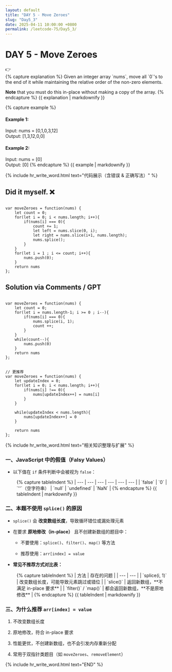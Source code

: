 ```yaml
---
layout: default
title: "DAY 5 - Move Zeroes"
slug: "Day5_3"
date: 2025-04-11 10:00:00 +0800
permalink: /leetcode-75/Day5_3/
---
```


# DAY 5 - Move Zeroes

<aside class="asideDiv">
    <div>👉</div>
    <div>
        <main>
            {% capture explanation %}
Given an integer array `nums`, move all `0`'s to the end of it while maintaining the relative order of the non-zero elements.

**Note** that you must do this in-place without making a copy of the array.
            {% endcapture %}
            {{ explanation | markdownify }}
        </main>
        <main>
            {% capture example %}
#### Example 1:
Input: nums = [0,1,0,3,12]  
Output: [1,3,12,0,0]
#### Example 2:
Input: nums = [0]  
Output: [0]
            {% endcapture %}
            {{ example | markdownify }}
        </main>
    </div>
</aside>

{% include hr_write_word.html text="代码展示（含错误 & 正确写法）" %}

## **Did it myself.** &#x274C; 
<pre><code class="language-js">
var moveZeroes = function(nums) {
    let count = 0;
    for(let i = 0; i < nums.length; i++){
        if(nums[i] === 0){
            count += 1;
            let left = nums.slice(0, i);
            let right = nums.slice(i+1, nums.length);
            nums.splice();
        }
    }
    for(let i = 1 ; i <= count; i++){
        nums.push(0);
    }
    return nums
};
</code></pre>

## **Solution via Comments / GPT**
<pre><code class="language-js">
var moveZeroes = function(nums) {
    let count = 0;
    for(let i = nums.length-1; i >= 0 ; i--){
        if(nums[i] === 0){
            nums.splice(i, 1);
            count ++;
        }
    }
    while(count--){
        nums.push(0)
    }
    return nums
};
</code></pre>
<pre><code class="language-js">
// 更推荐
var moveZeroes = function(nums) {
    let updateIndex = 0;
    for(let i = 0; i < nums.length; i++){
        if(nums[i] !== 0){
            nums[updateIndex++] = nums[i]
        }
    }

    while(updateIndex < nums.length){
        nums[updateIndex++] = 0
    }

    return nums
};
</code></pre>


{% include hr_write_word.html text="相关知识整理与扩展" %}

### **一、JavaScript 中的假值（Falsy Values）**
- 以下值在 `if` 条件判断中会被视为 `false`：

<div style="margin-left: 2.5em;">
{% capture tableIndent %}
| --- | --- | --- | --- | --- | --- |
| `false` | `0` | `''`（空字符串） | `null` | `undefined` | `NaN` |
{% endcapture %}
{{ tableIndent | markdownify }}
</div>

    

### **二、本题不使用 `splice()` 的原因**

- `splice()` 会 **改变数组长度**，导致循环错位或漏处理元素

- 在要求 **原地修改（in-place）** 且不创建新数组的题目中：

    - 不要使用：`splice()`、`filter()`、`map()` 等方法

    - 推荐使用：`arr[index] = value`

- **常见不推荐方式对比表：**
    
<div style="margin-left: 2.5em;">
{% capture tableIndent %}
| 方法 | 存在的问题 |
| --- | --- |
| `splice(i, 1)` | 改变数组长度，可能导致元素跳过或错位 |
| `slice()` | 返回新数组，**不满足 in-place 要求** |
| `filter()` / `map()` | 都会返回新数组，**不是原地修改** |
{% endcapture %}
{{ tableIndent | markdownify }}
</div>


### **三、为什么推荐 `arr[index] = value`**

1. 不改变数组长度

2. 原地修改，符合 in-place 要求

3. 性能更优，不创建新数组，也不会引发内存重新分配

4. 常用于双指针类题目（如 `moveZeroes`、`removeElement`）

{% include hr_write_word.html text="END" %}